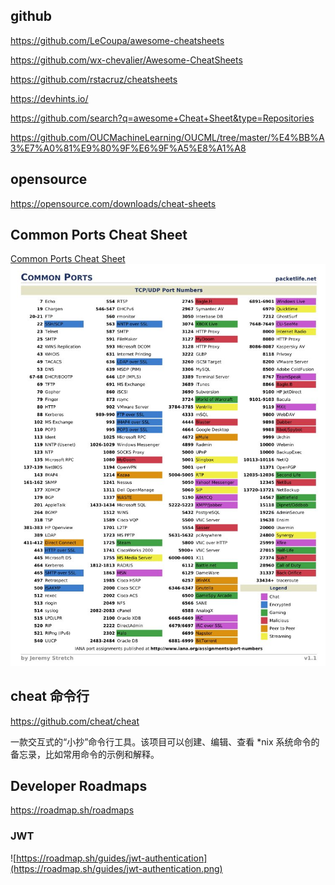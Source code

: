 
## github
https://github.com/LeCoupa/awesome-cheatsheets

https://github.com/wx-chevalier/Awesome-CheatSheets

https://github.com/rstacruz/cheatsheets

https://devhints.io/

https://github.com/search?q=awesome+Cheat+Sheet&type=Repositories

https://github.com/OUCMachineLearning/OUCML/tree/master/%E4%BB%A3%E7%A0%81%E9%80%9F%E6%9F%A5%E8%A1%A8


## opensource
https://opensource.com/downloads/cheat-sheets


## Common Ports Cheat Sheet

[Common Ports Cheat Sheet](https://www.stationx.net/common-ports-cheat-sheet/)
![](img/commonports.jpg)

## cheat 命令行

https://github.com/cheat/cheat

一款交互式的“小抄”命令行工具。该项目可以创建、编辑、查看 *nix 系统命令的备忘录，比如常用命令的示例和解释。

## Developer Roadmaps
https://roadmap.sh/roadmaps
### JWT
![https://roadmap.sh/guides/jwt-authentication](https://roadmap.sh/guides/jwt-authentication.png)